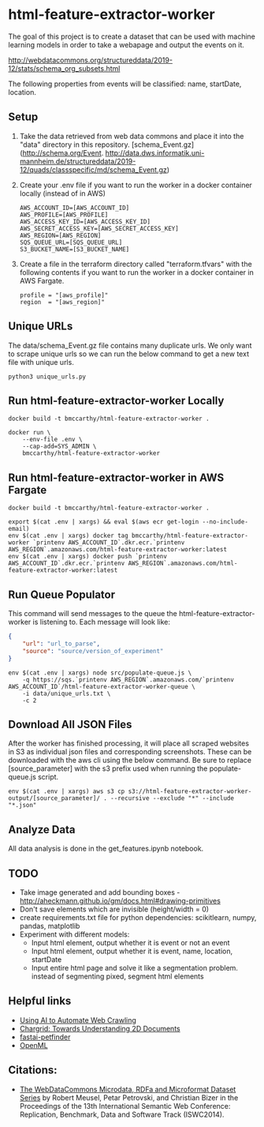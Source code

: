 # html-feature-extractor-worker

The goal of this project is to create a dataset that can be used with machine learning models in order to take a webapage and output the events on it.

http://webdatacommons.org/structureddata/2019-12/stats/schema_org_subsets.html

The following properties from events will be classified: name, startDate, location.

## Setup
1. Take the data retrieved from web data commons and place it into the "data" directory in this repository. [schema_Event.gz](http://schema.org/Event.
http://data.dws.informatik.uni-mannheim.de/structureddata/2019-12/quads/classspecific/md/schema_Event.gz)

2. Create your .env file if you want to run the worker in a docker container locally (instead of in AWS)
    ```text
    AWS_ACCOUNT_ID=[AWS_ACCOUNT_ID]
    AWS_PROFILE=[AWS_PROFILE]
    AWS_ACCESS_KEY_ID=[AWS_ACCESS_KEY_ID]
    AWS_SECRET_ACCESS_KEY=[AWS_SECRET_ACCESS_KEY]
    AWS_REGION=[AWS_REGION]
    SQS_QUEUE_URL=[SQS_QUEUE_URL]
    S3_BUCKET_NAME=[S3_BUCKET_NAME]
    ```

3. Create a file in the terraform directory called "terraform.tfvars" with the following contents if you want to run the worker in a docker container in AWS Fargate.
    ```
    profile = "[aws_profile]"
    region  = "[aws_region]"
    ```

## Unique URLs
The data/schema_Event.gz file contains many duplicate urls. We only want to scrape unique urls so we can run the below command to get a new text file with unique urls.
```shell
python3 unique_urls.py
```

## Run html-feature-extractor-worker Locally
```shell
docker build -t bmccarthy/html-feature-extractor-worker .

docker run \
    --env-file .env \
    --cap-add=SYS_ADMIN \
    bmccarthy/html-feature-extractor-worker
```

## Run html-feature-extractor-worker in AWS Fargate
```shell
docker build -t bmccarthy/html-feature-extractor-worker .

export $(cat .env | xargs) && eval $(aws ecr get-login --no-include-email)
env $(cat .env | xargs) docker tag bmccarthy/html-feature-extractor-worker `printenv AWS_ACCOUNT_ID`.dkr.ecr.`printenv AWS_REGION`.amazonaws.com/html-feature-extractor-worker:latest
env $(cat .env | xargs) docker push `printenv AWS_ACCOUNT_ID`.dkr.ecr.`printenv AWS_REGION`.amazonaws.com/html-feature-extractor-worker:latest
```

## Run Queue Populator
This command will send messages to the queue the html-feature-extractor-worker is listening to. Each message will look like:
```json
{
    "url": "url_to_parse",
    "source": "source/version_of_experiment"
}
```
```shell
env $(cat .env | xargs) node src/populate-queue.js \
    -q https://sqs.`printenv AWS_REGION`.amazonaws.com/`printenv AWS_ACCOUNT_ID`/html-feature-extractor-worker-queue \
    -i data/unique_urls.txt \
    -c 2
```

## Download All JSON Files
After the worker has finished processing, it will place all scraped websites in S3 as individual json files and corresponding screenshots.  These can be downloaded with the aws cli using the below command. Be sure to replace [source_parameter] with the s3 prefix used when running the populate-queue.js script.
```shell
env $(cat .env | xargs) aws s3 cp s3://html-feature-extractor-worker-output/[source_parameter]/ . --recursive --exclude "*" --include "*.json"
```

## Analyze Data
All data analysis is done in the get_features.ipynb notebook.

## TODO
* Take image generated and add bounding boxes - http://aheckmann.github.io/gm/docs.html#drawing-primitives
* Don't save elements which are invisible (height/width = 0)
* create requirements.txt file for python dependencies: scikitlearn, numpy, pandas, matplotlib
* Experiment with different models:
    * Input html element, output whether it is event or not an event
    * Input html element, output whether it is event, name, location, startDate
    * Input entire html page and solve it like a segmentation problem. instead of segmenting pixed, segment html elements 

## Helpful links

* [Using AI to Automate Web Crawling](https://www.semantics3.com/blog/ai-for-automated-web-crawling/)
* [Chargrid: Towards Understanding 2D Documents](https://arxiv.org/pdf/1809.08799.pdf)
* [fastai-petfinder](https://github.com/EtienneT/fastai-petfinder)
* [OpenML](https://www.openml.org)

## Citations:

* [The WebDataCommons Microdata, RDFa and Microformat Dataset Series](https://www.wim.uni-mannheim.de/fileadmin/lehrstuehle/ki/pub/Meusel-etal-TheWDCMicrodataRdfaMicroformatsDataSeries-ISWC2014-rbds.pdf) by Robert Meusel, Petar Petrovski, and Christian Bizer in the Proceedings of the 13th International Semantic Web Conference: Replication, Benchmark, Data and Software Track (ISWC2014).
